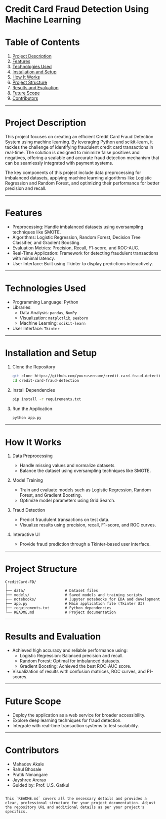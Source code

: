 
# Credit Card Fraud Detection Using Machine Learning

# Table of Contents
1. [Project Description](#project-description)
2. [Features](#features)
3. [Technologies Used](#technologies-used)
4. [Installation and Setup](#installation-and-setup)
5. [How It Works](#how-it-works)
6. [Project Structure](#project-structure)
7. [Results and Evaluation](#results-and-evaluation)
8. [Future Scope](#future-scope)
9. [Contributors](#contributors)

---

# Project Description

This project focuses on creating an efficient Credit Card Fraud Detection System using machine learning. By leveraging Python and scikit-learn, it tackles the challenge of identifying fraudulent credit card transactions in real-time. The solution is designed to minimize false positives and negatives, offering a scalable and accurate fraud detection mechanism that can be seamlessly integrated with payment systems.

The key components of this project include data preprocessing for imbalanced datasets, applying machine learning algorithms like Logistic Regression and Random Forest, and optimizing their performance for better precision and recall.

---

# Features
- Preprocessing: Handle imbalanced datasets using oversampling techniques like SMOTE.
- Algorithms: Logistic Regression, Random Forest, Decision Tree Classifier, and Gradient Boosting.
- Evaluation Metrics: Precision, Recall, F1-score, and ROC-AUC.
- Real-Time Application: Framework for detecting fraudulent transactions with minimal latency.
- User Interface: Built using Tkinter to display predictions interactively.

---

# Technologies Used
- Programming Language: Python
- Libraries:
  - Data Analysis: `pandas`, `NumPy`
  - Visualization: `matplotlib`, `seaborn`
  - Machine Learning: `scikit-learn`
- User Interface: `Tkinter`

---

# Installation and Setup

1. Clone the Repository
   ```bash
   git clone https://github.com/yourusername/credit-card-fraud-detection.git
   cd credit-card-fraud-detection
   ```

2. Install Dependencies
   ```bash
   pip install -r requirements.txt
   ```

3. Run the Application
   ```bash
   python app.py
   ```

---

# How It Works

1. Data Preprocessing
   - Handle missing values and normalize datasets.
   - Balance the dataset using oversampling techniques like SMOTE.

2. Model Training
   - Train and evaluate models such as Logistic Regression, Random Forest, and Gradient Boosting.
   - Optimize model parameters using Grid Search.

3. Fraud Detection
   - Predict fraudulent transactions on test data.
   - Visualize results using precision, recall, F1-score, and ROC curves.

4. Interactive UI
   - Provide fraud prediction through a Tkinter-based user interface.

---

# Project Structure
```
CreditCard-FD/
│
├── data/                  # Dataset files
├── models/                # Saved models and training scripts
├── notebooks/             # Jupyter notebooks for EDA and development
├── app.py                 # Main application file (Tkinter UI)
├── requirements.txt       # Python dependencies
└── README.md              # Project documentation
```

---

# Results and Evaluation
- Achieved high accuracy and reliable performance using:
  - Logistic Regression: Balanced precision and recall.
  - Random Forest: Optimal for imbalanced datasets.
  - Gradient Boosting: Achieved the best ROC-AUC score.
- Visualization of results with confusion matrices, ROC curves, and F1-scores.

---

# Future Scope
- Deploy the application as a web service for broader accessibility.
- Explore deep learning techniques for fraud detection.
- Integrate with real-time transaction systems to test scalability.

---

# Contributors
- Mahadev Akale
- Rahul Bhosale
- Pratik Nimangare
- Jayshree Arerao
- Guided by: Prof. U.S. Gatkul
```

This `README.md` covers all the necessary details and provides a clear, professional structure for your project documentation. Adjust the repository URL and additional details as per your project's specifics.
